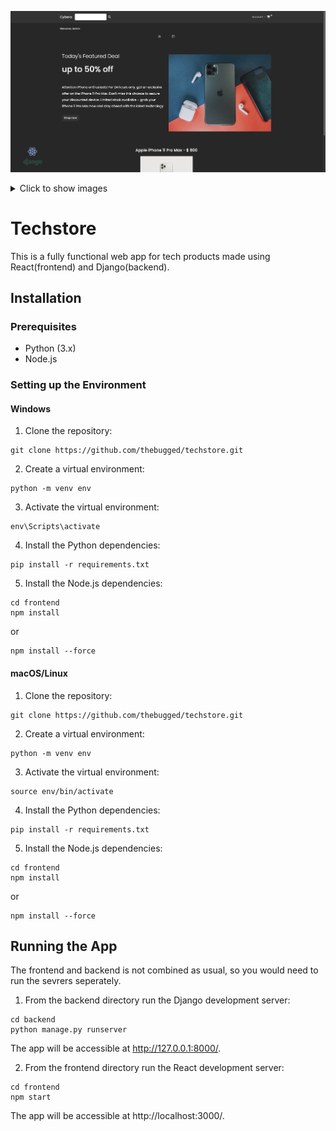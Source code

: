 
![Techstore](screenshot.png)

<details>
  <summary>Click to show images</summary>
  <div style="display: grid; grid-template-columns: repeat(4, 1fr); grid-gap: 10px;">
    <img src="ShowCase/1.png" alt="Image 1">
    <img src="ShowCase/2.png" alt="Image 2">
    <img src="ShowCase/3.png" alt="Image 3">
    <img src="ShowCase/4.png" alt="Image 4">
    <img src="ShowCase/5.png" alt="Image 5">
    <img src="ShowCase/6.png" alt="Image 6">
    <img src="ShowCase/7.png" alt="Image 7">
    <img src="ShowCase/8.png" alt="Image 8">
    <img src="ShowCase/9.png" alt="Image 9">
    <img src="ShowCase/10.png" alt="Image 10">
    <img src="ShowCase/11.png" alt="Image 11">
    <img src="ShowCase/12.png" alt="Image 12">
    <img src="ShowCase/13.png" alt="Image 13">
    <img src="ShowCase/14.png" alt="Image 14">
    <img src="ShowCase/15.png" alt="Image 15">
  </div>

</details>

## 
# Techstore
This is a fully functional web app for tech products made using React(frontend) and Django(backend).


## Installation


### Prerequisites
- Python (3.x)
- Node.js

### Setting up the Environment

#### Windows
1. Clone the repository:
```shell
git clone https://github.com/thebugged/techstore.git
```

2. Create a virtual environment: 
```shell
python -m venv env
```

3. Activate the virtual environment:
```shell
env\Scripts\activate
```

4. Install the Python dependencies:
```shell
pip install -r requirements.txt
```

5. Install the Node.js dependencies:
```shell
cd frontend
npm install
```
or 
```shell
npm install --force
```


#### macOS/Linux
1. Clone the repository:
```shell
git clone https://github.com/thebugged/techstore.git
```

2. Create a virtual environment: 
```shell
python -m venv env
```

3. Activate the virtual environment:
```shell
source env/bin/activate
```

4. Install the Python dependencies:
```shell
pip install -r requirements.txt
```

5. Install the Node.js dependencies:
```shell
cd frontend
npm install
```
or 
```shell
npm install --force
```



## Running the App
The frontend and backend is not combined as usual, so you would need to run the sevrers seperately.

1. From the backend directory run the Django development server:
```shell
cd backend
python manage.py runserver
```

The app will be accessible at http://127.0.0.1:8000/.

2. From the frontend directory run the React development server:
```shell
cd frontend
npm start
```

The app will be accessible at http://localhost:3000/.
